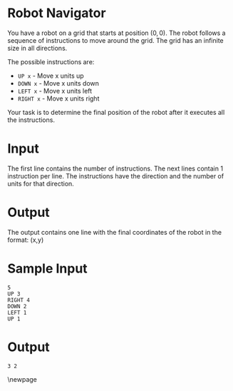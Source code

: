 # Robot Navigator

You have a robot on a grid that starts at position $(0,0)$. The robot follows a sequence of instructions to move around the grid. The grid has an infinite size in all directions.

The possible instructions are:

 - `UP x` - Move x units up
 - `DOWN x` - Move x units down 
 - `LEFT x` - Move x units left
 - `RIGHT x` - Move x units right

Your task is to determine the final position of the robot after it executes all the instructions.

# Input

The first line contains the number of instructions. The next lines contain 1 instruction per line. The instructions have the direction and the number of units for that direction.

# Output

The output contains one line with the final coordinates of the robot in the format: (x,y)

# Sample Input
```
5
UP 3
RIGHT 4
DOWN 2
LEFT 1
UP 1
```
# Output
```
3 2
```
\newpage
